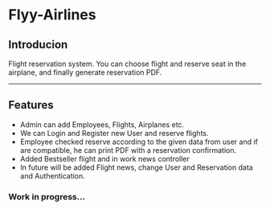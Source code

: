 # Flyy-Airlines

## Introducion

Flight reservation system. You can choose flight and reserve seat in the airplane, and finally generate reservation PDF.

---

## Features

- Admin can add Employees, Flights, Airplanes etc.
- We can Login and Register new User and reserve flights.
- Employee checked reserve according to the given data from user and if are compatible, he can print PDF with a reservation confirmation.
- Added Bestseller flight and in work news controller
- In future will be added Flight news, change User and Reservation data and Authentication.

### Work in progress...

